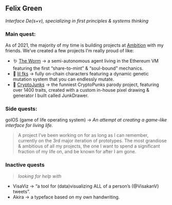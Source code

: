 ## Felix Green
_Interface De(s+v), specializing in first principles & systems thinking_

### Main quest:

As of 2021, the majority of my time is building projects at [Ambition](https://ambition.wtf) with my friends. We’ve created a few projects I’m really proud of like:
- 🪱 [The Worm](https://theworm.wtf) → a semi-autonomous agent living in the Ethereum VM featuring the first “share-to-mint” & “soul-bound” mechanics.
- 🖕 [lil fks](https://lilfks.wtf) → fully on-chain characters featuring a dynamic genetic mutation system that you can endlessly mutate.
- 🍆 [CryptoJunks](https://cryptojunks.wtf) → the funniest CryptoPunks parody project, featuring over 1400 traits, created with a custom in-house pixel drawing & generator I built called JunkDrawer.

### Side quests:

golOS (game of life operating system) → _An attempt at creating a game-like interface for living life._
> A project I’ve been working on for as long as I can remember, currently on the 3rd major iteration of prototypes. The most grandiose & ambitious of all my projects, the one I want to spend a significant fraction of my life on, and be known for after I am gone.

### Inactive quests
> _looking for help with_

- VisaViz → “a tool for (data)visualizing ALL of a person’s (@VisakanV) tweets”.
- Akira → a typeface based on my own handwriting.
